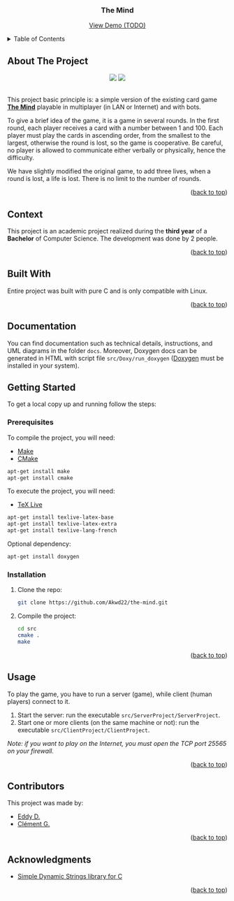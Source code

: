 <div id="top"></div>

<!-- PROJECT LOGO -->
<br />
<div align="center">
  <h3 align="center">The Mind</h3>
  <p align="center">
    <a href="#">View Demo (TODO)</a>
  </p>
</div>

<!-- TABLE OF CONTENTS -->
<details>
  <summary>Table of Contents</summary>
  <ol>
    <li><a href="#about-the-project">About The Project</a></li>
    <li><a href="#context">Context</a></li>
    <li><a href="#built-with">Built With</a></li>
    <li><a href="#documentation">Documentation</a></li>
    <li><a href="#getting-started">Getting Started</a></li>
    <li><a href="#usage">Usage</a></li>
    <li><a href="#contributors">Contributors</a></li>
    <li><a href="#acknowledgments">Acknowledgments</a></li>
  </ol>
</details>

<!-- ABOUT THE PROJECT -->
## About The Project

<div align="center">
  <img src="project-image-1.png">
  <img src="project-image-2.png">
</div>
<br />

This project basic principle is: a simple version of the existing card game **[The Mind](https://boardgamegeek.com/boardgame/244992/mind)** playable in multiplayer (in LAN or Internet) and with bots.

To give a brief idea of the game, it is a game in several rounds. In the first round, each player receives a card with a number between 1 and 100. Each player must play the cards in ascending order, from the smallest to the largest, otherwise the round is lost, so the game is cooperative. Be careful, no player is allowed to communicate either verbally or physically, hence the difficulty.

We have slightly modified the original game, to add three lives, when a round is lost, a life is lost. There is no limit to the number of rounds.

<p align="right">(<a href="#top">back to top</a>)</p>

<!-- CONTEXT -->
## Context

This project is an academic project realized during the **third year** of a **Bachelor** of Computer Science.
The development was done by 2 people.

<p align="right">(<a href="#top">back to top</a>)</p>

## Built With

Entire project was built with pure C and is only compatible with Linux.

<p align="right">(<a href="#top">back to top</a>)</p>

<!-- DOCUMENTATION -->
## Documentation

You can find documentation such as technical details, instructions, and UML diagrams in the folder `docs`.
Moreover, Doxygen docs can be generated in HTML with script file `src/Doxy/run_doxygen` ([Doxygen](https://doxygen.nl/) must be installed in your system).

<!-- GETTING STARTED -->
## Getting Started

To get a local copy up and running follow the steps:

### Prerequisites

To compile the project, you will need:
* [Make](https://en.wikipedia.org/wiki/Make_(software))
* [CMake](https://cmake.org/)
```sh
apt-get install make
apt-get install cmake
```

To execute the project, you will need:
* [TeX Live](https://www.tug.org/texlive/)
```sh
apt-get install texlive-latex-base
apt-get install texlive-latex-extra
apt-get install texlive-lang-french
```

Optional dependency:
```sh
apt-get install doxygen
```

### Installation

1. Clone the repo:
   ```sh
   git clone https://github.com/Akwd22/the-mind.git
   ```
2. Compile the project:
   ```sh
   cd src
   cmake .
   make
   ```

<p align="right">(<a href="#top">back to top</a>)</p>

<!-- USAGE EXAMPLES -->
## Usage

To play the game, you have to run a server (game), while client (human players) connect to it.

1. Start the server: run the executable `src/ServerProject/ServerProject`.  
2. Start one or more clients (on the same machine or not): run the executable `src/ClientProject/ClientProject`.

*Note: if you want to play on the Internet, you must open the TCP port 25565 on your firewall.*

<p align="right">(<a href="#top">back to top</a>)</p>

<!-- Contributors -->
## Contributors

This project was made by:
- [Eddy D.](https://github.com/Akwd22)
- [Clément G.](https://github.com/Zoreph22)

<p align="right">(<a href="#top">back to top</a>)</p>

<!-- ACKNOWLEDGMENTS -->
## Acknowledgments

* [Simple Dynamic Strings library for C](https://github.com/antirez/sds)

<p align="right">(<a href="#top">back to top</a>)</p>
